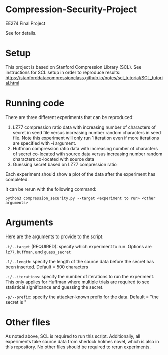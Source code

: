 # Compression-Security-Project
EE274 Final Project

See <link to project report> for details.

# Setup

This project is based on Stanford Compression Library (SCL). See instructions for SCL setup in order to reproduce results: https://stanforddatacompressionclass.github.io/notes/scl_tutorial/SCL_tutorial.html

# Running code

There are three different experiments that can be reproduced:

1. LZ77 compression ratio data with increasing number of characters of secret in seed file versus increasing number random characters in seed file. Note this experiment will only run 1 iteration even if more iterations are specified with -i argument. 
2. Huffman compression ratio data with increasing number of characters of secret co-located with source data versus increasing number random characters co-located with source data
3. Guessing secret based on LZ77 compression ratio

Each experiment should show a plot of the data after the experiment has completed. 

It can be rerun with the following command:

`python3 compression_security.py --target <experiment to run> <other arguments>`

# Arguments

Here are the arguments to provide to the script:

`-t/--target` (REQUIRED): specify which experiment to run. Options are `lz77`, `huffman`, and `guess_secret`

`-l/--length`: specify the length of the source data before the secret has been inserted. Default = 500 characters

`-i/--iterations`: specify the number of iterations to run the experiment. This only applies for Huffman where multiple trials are required to see statistical significance and guessing the secret.

`-p/--prefix`: specify the attacker-known prefix for the data. Default = "the secret is "

# Other files

As noted above, SCL is required to run this script. Additionally, all experiments take source data from sherlock holmes novel, which is also in this repository. No other files should be required to rerun experiments. 

